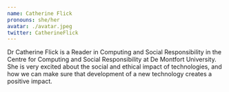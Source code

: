 ```yaml
---
name: Catherine Flick
pronouns: she/her
avatar: ./avatar.jpeg
twitter: CatherineFlick
---
```


Dr Catherine Flick is a Reader in Computing and Social Responsibility in the Centre for Computing and Social Responsibility at De Montfort University. She is very excited about the social and ethical impact of technologies, and how we can make sure that development of a new technology creates a positive impact.
